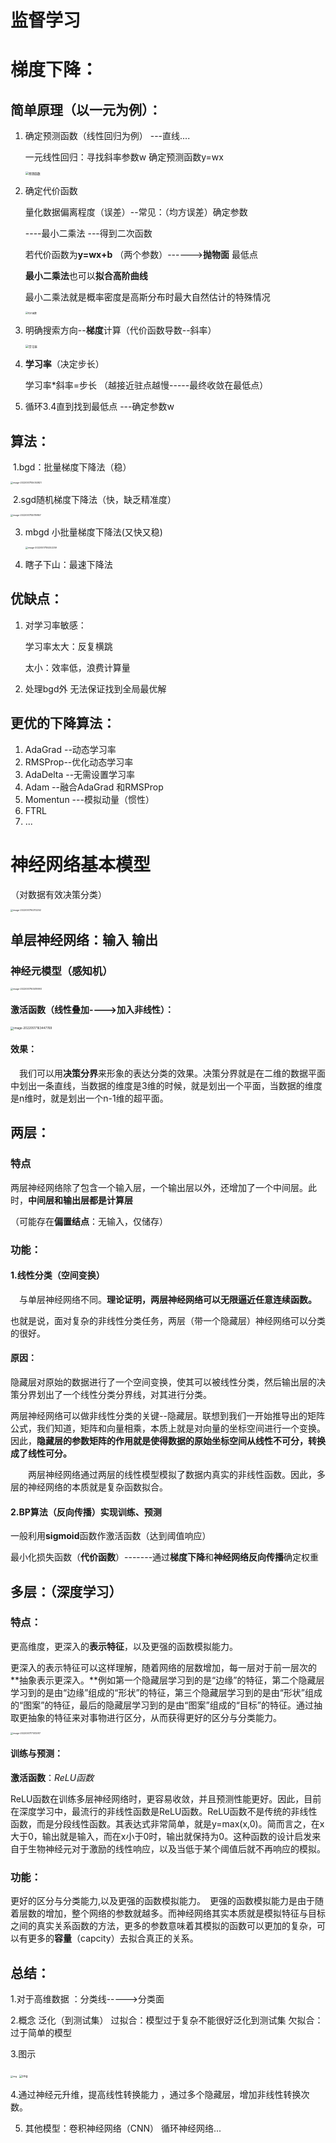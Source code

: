 # 监督学习

# 梯度下降：

## 简单原理（以一元为例）：

1. 确定预测函数（线性回归为例） ---直线....

   一元线性回归：寻找斜率参数w 确定预测函数y=wx

   <img src="C:\Users\86172\AppData\Roaming\Typora\typora-user-images\image-20220517154935493.png" alt="预测函数" style="zoom:33%;" /> 

   

2. 确定代价函数

   量化数据偏离程度（误差）--常见：（均方误差）确定参数

   ----最小二乘法 ---得到二次函数

   若代价函数为**y=wx+b** （两个参数）------>**抛物面**  最低点

   **最小二乘法**也可以**拟合高阶曲线**

   最小二乘法就是概率密度是高斯分布时最大自然估计的特殊情况

   

   <img src="C:\Users\86172\AppData\Roaming\Typora\typora-user-images\image-20220517160005605.png" alt="代价函数" style="zoom:25%;" /> 

3. 明确搜索方向--**梯度**计算（代价函数导数--斜率）

   <img src="C:\Users\86172\AppData\Roaming\Typora\typora-user-images\image-20220517154609086.png" alt="学习率" style="zoom:33%;" /> 

4. **学习率**（决定步长）

   学习率*斜率=步长 （越接近驻点越慢-----最终收敛在最低点）

5. 循环3.4直到找到最低点 ---确定参数w

## 算法：

​	1.bgd：批量梯度下降法（稳）

<img src="C:\Users\86172\AppData\Roaming\Typora\typora-user-images\image-20220517155053821.png" alt="image-20220517155053821" style="zoom:25%;" /> 

​	2.sgd随机梯度下降法（快，缺乏精准度）		

<img src="C:\Users\86172\AppData\Roaming\Typora\typora-user-images\image-20220517155119867.png" alt="image-20220517155119867" style="zoom:25%;" />                      

3. mbgd 小批量梯度下降法(又快又稳)

   <img src="C:\Users\86172\AppData\Roaming\Typora\typora-user-images\image-20220517155252259.png" alt="image-20220517155252259" style="zoom:25%;" />     

4. 瞎子下山：最速下降法

## 优缺点：

1. 对学习率敏感：

    学习率太大：反复横跳  

   太小：效率低，浪费计算量

2. 处理bgd外 无法保证找到全局最优解



## 更优的下降算法：

1. AdaGrad  --动态学习率 
2. RMSProp--优化动态学习率
3. AdaDelta --无需设置学习率
4. Adam  --融合AdaGrad 和RMSProp
5. Momentun ---模拟动量（惯性）
6. FTRL  
7. ...



# 神经网络基本模型

（对数据有效决策分类）

<img src="C:\Users\86172\AppData\Roaming\Typora\typora-user-images\image-20220517162112252.png" alt="image-20220517162112252" style="zoom:25%;" /> 

## 单层神经网络：输入 输出

### 神经元模型（感知机）

<img src="C:\Users\86172\AppData\Roaming\Typora\typora-user-images\image-20220517163419993.png" alt="image-20220517163419993" style="zoom:25%;" /> 

#### 激活函数（线性叠加---->加入非线性）：

 <img src="C:\Users\86172\AppData\Roaming\Typora\typora-user-images\image-20220517163447769.png" alt="image-20220517163447769" style="zoom: 33%;" />

#### 效果：

　我们可以用**决策分界**来形象的表达分类的效果。决策分界就是在二维的数据平面中划出一条直线，当数据的维度是3维的时候，就是划出一个平面，当数据的维度是n维时，就是划出一个n-1维的超平面。

 

## 两层：

###	特点

两层神经网络除了包含一个输入层，一个输出层以外，还增加了一个中间层。此时，**中间层和输出层都是计算层**

（可能存在**偏置结点**：无输入，仅储存）

### 功能：

#### 		1.线性分类（空间变换）

　与单层神经网络不同。**理论证明，两层神经网络可以无限逼近任意连续函数。**

也就是说，面对复杂的非线性分类任务，两层（带一个隐藏层）神经网络可以分类的很好。

#### 	原因：

隐藏层对原始的数据进行了一个空间变换，使其可以被线性分类，然后输出层的决策分界划出了一个线性分类分界线，对其进行分类。

两层神经网络可以做非线性分类的关键--隐藏层。联想到我们一开始推导出的矩阵公式，我们知道，矩阵和向量相乘，本质上就是对向量的坐标空间进行一个变换。因此，**隐藏层的参数矩阵的作用就是使得数据的原始坐标空间从线性不可分，转换成了线性可分。**

　　两层神经网络通过两层的线性模型模拟了数据内真实的非线性函数。因此，多层的神经网络的本质就是复杂函数拟合。

#### 2.BP算法（反向传播）实现训练、预测

一般利用**sigmoid**函数作激活函数（达到阈值响应）

最小化损失函数（**代价函数**）-------通过**梯度下降**和**神经网络反向传播**确定权重



<!--ps:　反向传播算法的启示是数学中的链式法则。在此需要说明的是，尽管早期神经网络的研究人员努力从生物学中得到启发，但从BP算法开始，研究者们更多地从数学上寻求问题的最优解。不再盲目模拟人脑网络是神经网络研究走向成熟的标志。机器学习问题之所以称为学习问题，而不是优化问题，就是因为它不仅要求数据在训练集上求得一个较小的误差，在测试集上也要表现好。因为模型最终是要部署到没有见过训练数据的真实场景。提升模型在测试集上的预测效果的主题叫做**泛化** （generalization），相关方法被称作正则化（regularization）。神经网络中常用的泛化技术有权重衰减等          90年代中期，由Vapnik等人发明的SVM（Support Vector Machines，支持向量机）算法诞生，很快就在若干个方面体现出了对比神经网络的优势：无需调参；高效；全局最优解。基于以上种种理由，SVM迅速打败了神经网络算法成为主流。-->

## 多层：（深度学习）

### 特点：

更高维度，更深入的**表示特征**，以及更强的函数模拟能力。

更深入的表示特征可以这样理解，随着网络的层数增加，每一层对于前一层次的**抽象表示更深入。**例如第一个隐藏层学习到的是“边缘”的特征，第二个隐藏层学习到的是由“边缘”组成的“形状”的特征，第三个隐藏层学习到的是由“形状”组成的“图案”的特征，最后的隐藏层学习到的是由“图案”组成的“目标”的特征。通过抽取更抽象的特征来对事物进行区分，从而获得更好的区分与分类能力。

<img src="C:\Users\86172\AppData\Roaming\Typora\typora-user-images\image-20220517171012917.png" alt="image-20220517171012917" style="zoom:25%;" /> 

#### 训练与预测：

**激活函数**：*ReLU函数*

ReLU函数在训练多层神经网络时，更容易收敛，并且预测性能更好。因此，目前在深度学习中，最流行的非线性函数是ReLU函数。ReLU函数不是传统的非线性函数，而是分段线性函数。其表达式非常简单，就是y=max(x,0)。简而言之，在x大于0，输出就是输入，而在x小于0时，输出就保持为0。这种函数的设计启发来自于生物神经元对于激励的线性响应，以及当低于某个阈值后就不再响应的模拟。

<!--在深度学习中，泛化技术变的比以往更加的重要。这主要是因为神经网络的层数增加了，参数也增加了，表示能力大幅度增强，很容易出现**过拟合现象**。因此正则化技术就显得十分重要。目前，Dropout技术，以及数据扩容（Data-Augmentation）技术是目前使用的最多的正则化技术。-->

### 功能：

更好的区分与分类能力,以及更强的函数模拟能力。　更强的函数模拟能力是由于随着层数的增加，整个网络的参数就越多。而神经网络其实本质就是模拟特征与目标之间的真实关系函数的方法，更多的参数意味着其模拟的函数可以更加的复杂，可以有更多的**容量**（capcity）去拟合真正的关系。

## 总结：

1.对于高维数据 ：分类线----->分类面

2.概念 泛化（到测试集）  过拟合：模型过于复杂不能很好泛化到测试集  欠拟合：过于简单的模型

3.图示

<img src="https://imgconvert.csdnimg.cn/aHR0cHM6Ly9pbWFnZXMyMDE1LmNuYmxvZ3MuY29tL2Jsb2cvNjczNzkzLzIwMTUxMi82NzM3OTMtMjAxNTEyMjgxMzQwMTYxMjAtMTA5MTM1MTA5Ni5qcGc?x-oss-process=image/format,png" alt="img" style="zoom:25%;" /> 



<img src="https://imgconvert.csdnimg.cn/aHR0cHM6Ly9pbWFnZXMyMDE1LmNuYmxvZ3MuY29tL2Jsb2cvNjczNzkzLzIwMTUxMi82NzM3OTMtMjAxNTEyMjgxNzAxNDkxMzUtMjEwNzA4NzQ2Mi5qcGc?x-oss-process=image/format,png" alt="img" style="zoom: 33%;" >  

 4.通过神经元升维，提高线性转换能力 ，通过多个隐藏层，增加非线性转换次数。

5. 其他模型：卷积神经网络（CNN）  循环神经网络...

    

